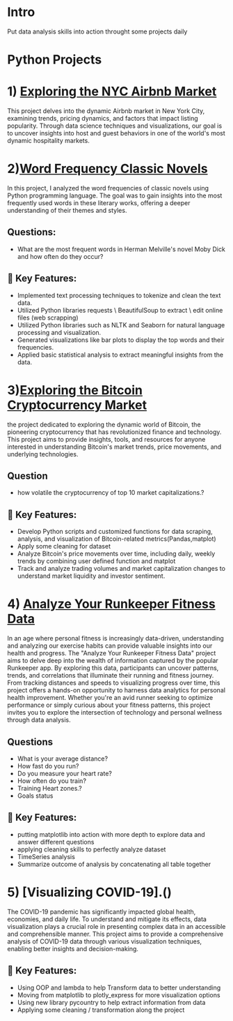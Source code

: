 # Intro
Put data analysis skills into action throught some projects daily 
# Python Projects
# 1) [Exploring the NYC Airbnb Market](https://github.com/3mralaa159/Data-Analysis-Projects/tree/main/Exploring%20the%20NYC%20Airbnb%20Market)
This project delves into the dynamic Airbnb market in New York City, examining trends, pricing dynamics, and factors that impact listing popularity.
Through data science techniques and visualizations, our goal is to uncover insights into host and guest behaviors in one of the world's most dynamic hospitality markets.
  
# 2)[Word Frequency Classic Novels](https://github.com/3mralaa159/Data-Analysis-Projects/tree/main/Word%20Frequency%20Classic%20Novels)
In this project, I analyzed the word frequencies of classic novels using Python programming language.
The goal was to gain insights into the most frequently used words in these literary works, offering a deeper understanding of their themes and styles.
## Questions:
- What are the most frequent words in Herman Melville's novel Moby Dick and how often do they occur?
## 🔑 Key Features:
- Implemented text processing techniques to tokenize and clean the text data.
- Utilized Python libraries requests \ BeautifulSoup to extract \ edit online files (web scrapping)
- Utilized Python libraries such as NLTK and Seaborn for natural language processing and visualization.
- Generated visualizations like bar plots to display the top words and their frequencies.
- Applied basic statistical analysis to extract meaningful insights from the data.

# 3)[Exploring the Bitcoin Cryptocurrency Market](https://github.com/3mralaa159/Data-Analysis-Projects/tree/main/Exploring%20the%20Bitcoin%20Cryptocurrency%20Market)
the project dedicated to exploring the dynamic world of Bitcoin, the pioneering cryptocurrency that has revolutionized finance and technology.
This project aims to provide insights, tools, and resources for anyone interested in understanding Bitcoin's market trends, price movements, and underlying technologies.
## Question
- how volatile the cryptocurrency of top 10 market capitalizations.?
## 🔑 Key Features:
- Develop Python scripts and customized functions for data scraping, analysis, and visualization of Bitcoin-related metrics(Pandas,matplot)
- Apply some cleaning for dataset
- Analyze Bitcoin's price movements over time, including daily, weekly trends by combining user defined function and matplot
- Track and analyze trading volumes and market capitalization changes to understand market liquidity and investor sentiment.

# 4) [Analyze Your Runkeeper Fitness Data](https://github.com/3mralaa159/Data-Analysis-Projects/tree/main/Analyze%20Your%20Runkeeper%20Fitness%20Data)
In an age where personal fitness is increasingly data-driven, understanding and analyzing our exercise habits can provide valuable insights into our health and progress. The "Analyze Your Runkeeper Fitness Data" project aims to delve deep into the wealth of information captured by the popular Runkeeper app. By exploring this data, participants can uncover patterns, trends, and correlations that illuminate their running and fitness journey. From tracking distances and speeds to visualizing progress over time, this project offers a hands-on opportunity to harness data analytics for personal health improvement. Whether you're an avid runner seeking to optimize performance or simply curious about your fitness patterns, this project invites you to explore the intersection of technology and personal wellness through data analysis.
## Questions
- What is your average distance?
- How fast do you run?
- Do you measure your heart rate?
- How often do you train?
- Training Heart zones.?
- Goals status
## 🔑 Key Features:
- putting matplotlib into action with more depth to explore data and answer different questions
- applying cleaning skills to perfectly analyze dataset
- TimeSeries analysis
- Summarize outcome of analysis by concatenating all table together

# 5) [Visualizing COVID-19].()
The COVID-19 pandemic has significantly impacted global health, economies, and daily life. To understand and mitigate its effects, data visualization plays a crucial role in presenting complex data in an accessible and comprehensible manner. This project aims to provide a comprehensive analysis of COVID-19 data through various visualization techniques, enabling better insights and decision-making.
## 🔑 Key Features:
- Using OOP and lambda to help Transform data to better understanding
- Moving from matplotlib to plotly_express for more visualization options
- Using new library pycountry to help extract information from data
- Applying some cleaning / transformation along the project 
